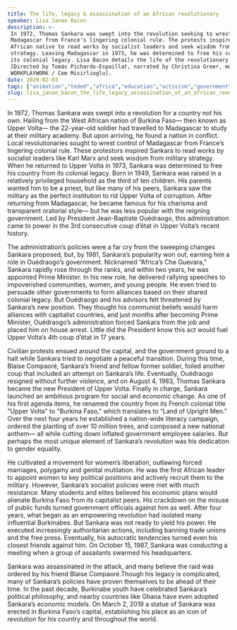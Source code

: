 ```yaml
---
title: The life, legacy & assassination of an African revolutionary
speaker: Lisa Janae Bacon
description: >-
 In 1972, Thomas Sankara was swept into the revolution seeking to wrest control of
 Madagascar from France's lingering colonial rule. The protests inspired the West
 African native to read works by socialist leaders and seek wisdom from military
 strategy. Leaving Madagascar in 1973, he was determined to free his country from
 its colonial legacy. Lisa Bacon details the life of the revolutionary icon.
 [Directed by Tomás Pichardo-Espaillat, narrated by Christina Greer, music by
 WORKPLAYWORK / Cem Misirlioglu].
date: 2020-02-03
tags: ["animation","teded","africa","education","activism","government","feminism","social-change","economics","history","leadership","war","women","society","capitalism","politics"]
slug: lisa_janae_bacon_the_life_legacy_assassination_of_an_african_revolutionary
---
```


In 1972, Thomas Sankara was swept into a revolution for a country not his own. Hailing
from the West African nation of Burkina Faso— then known as Upper Volta— the 22-year-old
soldier had travelled to Madagascar to study at their military academy. But upon
arriving, he found a nation in conflict. Local revolutionaries sought to wrest control
of Madagascar from France’s lingering colonial rule. These protestors inspired Sankara to
read works by socialist leaders like Karl Marx and seek wisdom from military strategy.
When he returned to Upper Volta in 1973, Sankara was determined to free his country from
its colonial legacy. Born in 1949, Sankara was raised in a relatively privileged household
as the third of ten children. His parents wanted him to be a priest, but like many of his
peers, Sankara saw the military as the perfect institution to rid Upper Volta of
corruption. After returning from Madagascar, he became famous for his charisma and
transparent oratorial style— but he was less popular with the reigning government. Led by
President Jean-Baptiste Ouédraogo, this administration came to power in the 3rd
consecutive coup d’état in Upper Volta’s recent history.

The administration’s policies were a far cry from the sweeping changes Sankara proposed,
but, by 1981, Sankara’s popularity won out, earning him a role in Ouédraogo’s
government. Nicknamed “Africa’s Che Guevara," Sankara rapidly rose through the ranks, and
within two years, he was appointed Prime Minister. In his new role, he delivered
rallying speeches to impoverished communities, women, and young people. He even tried to
persuade other governments to form alliances based on their shared colonial legacy. But
Ouédraogo and his advisors felt threatened by Sankara’s new position. They thought his
communist beliefs would harm alliances with capitalist countries, and just months after
becoming Prime Minister, Ouédraogo’s administration forced Sankara from the job and
placed him on house arrest. Little did the President know this act would fuel Upper Volta’s
 4th coup d’état in 17 years.

Civilian protests ensued around the capital, and the government ground to a halt while
Sankara tried to negotiate a peaceful transition. During this time, Blaise Compaoré,
Sankara’s friend and fellow former soldier, foiled another coup that included an attempt
on Sankara’s life. Eventually, Ouédraogo resigned without further violence, and on August
4, 1983, Thomas Sankara became the new President of Upper Volta. Finally in charge, 
Sankara launched an ambitious program for social and economic change. As one of his first
agenda items, he renamed the country from its French colonial title "Upper Volta" to
"Burkina Faso," which translates to “Land of Upright Men." Over the next four years he
established a nation-wide literacy campaign, ordered the planting of over 10 million
trees, and composed a new national anthem— all while cutting down inflated government
employee salaries. But perhaps the most unique element of Sankara’s revolution was his
dedication to gender equality.

He cultivated a movement for women’s liberation, outlawing forced marriages, polygamy
and genital mutilation. He was the first African leader to appoint women to key political
positions and actively recruit them to the military. However, Sankara’s socialist policies 
were met with much resistance. Many students and elites believed his economic plans would
alienate Burkina Faso from its capitalist peers. His crackdown on the misuse of public
funds turned government officials against him as well. After four years, what began as
an empowering revolution had isolated many influential Burkinabes. But Sankara was not
ready to yield his power. He executed increasingly authoritarian actions, including
banning trade unions and the free press. Eventually, his autocratic tendencies turned
even his closest friends against him. On October 15, 1987, Sankara was conducting a
meeting when a group of assailants swarmed his headquarters.

Sankara was assassinated in the attack, and many believe the raid was ordered by his
friend Blaise Compaoré.Though his legacy is complicated, many of Sankara’s policies have
proven themselves to be ahead of their time. In the past decade, Burkinabe youth have
celebrated Sankara’s political philosophy, and nearby countries like Ghana have even 
adopted Sankara’s economic models. On March 2, 2019 a statue of Sankara was erected in
Burkina Faso’s capital, establishing his place as an icon of revolution for his country
and throughout the world.

<!--
ad_duration=0
event="TED-Ed"
external_start_time=0
intro_duration=0
is_subtitle_required="False"
is_talk_featured="False"
language="en"
language_swap="False"
native_language="en"
number_of_related_talks=6
number_of_speakers=1
number_of_subtitled_videos=0
number_of_tags=16
number_of_talk_download_languages=11
number_of_talk_more_resources=0
number_of_talk_recommendations=0
number_of_talks_take_actions=0
post_ad_duration=0
published_timestamp="2020-02-03 19:02:52"
recording_date="2020-02-03"
speaker_is_published=0
speaker_name="Lisa Janae Bacon"
talk_name="The life, legacy & assassination of an African revolutionary"
talks_tags=["animation","teded","africa","education","activism","government","feminism","social-change","economics","history","leadership","war","women","society","capitalism","politics"]
url_photo_talk="https://s3.amazonaws.com/talkstar-photos/uploads/7fa31383-2526-4cba-bb25-fb54f47cf4a1/thomas_textless.jpg"
url_webpage="https://www.ted.com/talks/lisa_janae_bacon_the_life_legacy_assassination_of_an_african_revolutionary"
video_type_name="TED-Ed Original"
-->